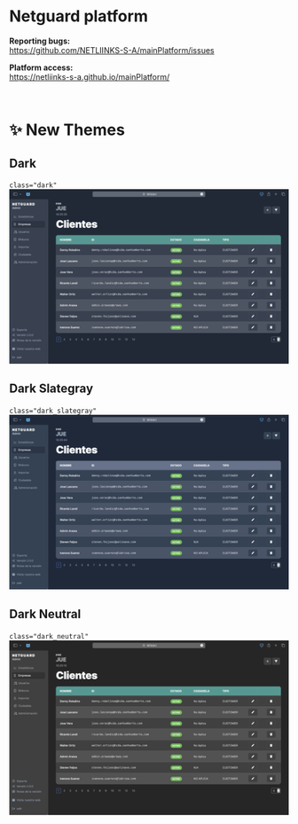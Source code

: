 # Netguard platform

**Reporting bugs:** <br>
https://github.com/NETLIINKS-S-A/mainPlatform/issues

**Platform access:** <br>
https://netliinks-s-a.github.io/mainPlatform/

<br>

# ✨ New Themes

## Dark
`class="dark"`
![Dark](./DOCS_SRC/Dark.png "Dark Theme")

## Dark Slategray
`class="dark_slategray"`
![Dark](./DOCS_SRC/Dark_Slategray.png "Dark Slategray Theme")

## Dark Neutral
`class="dark_neutral"`
![Dark](./DOCS_SRC/Dark_Neutral.png "Dark Neutral Theme")
